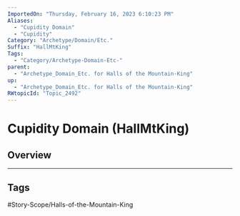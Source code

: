 ```yaml
---
ImportedOn: "Thursday, February 16, 2023 6:10:23 PM"
Aliases:
  - "Cupidity Domain"
  - "Cupidity"
Category: "Archetype/Domain/Etc."
Suffix: "HallMtKing"
Tags:
  - "Category/Archetype-Domain-Etc-"
parent:
  - "Archetype_Domain_Etc. for Halls of the Mountain-King"
up:
  - "Archetype_Domain_Etc. for Halls of the Mountain-King"
RWtopicId: "Topic_2492"
---
```

# Cupidity Domain (HallMtKing)
## Overview

---
## Tags
#Story-Scope/Halls-of-the-Mountain-King

